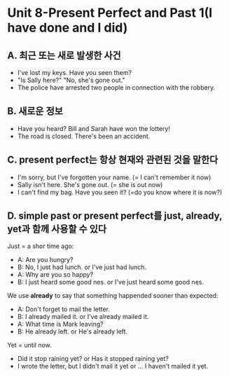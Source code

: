 # Unit 8-Present Perfect and Past 1(I have done and I did)

## A. 최근 또는 새로 발생한 사건
* I've lost my keys. Have you seen them?
* "Is Sally here?" "No, she's gone out."
* The police have arrested two people in connection with the robbery.

## B. 새로운 정보
* Have you heard? Bill and Sarah have won the lottery!
* The road is closed. There's been an accident.

## C. present perfect는 항상 현재와 관련된 것을 말한다
* I'm sorry, but I've forgotten your name. (= I can't remember it now)
* Sally isn't here. She's gone out. (= she is out now)
* I can't find my bag. Have you seen it? (=do you know where it is now?)

## D. simple past or present perfect를 just, already, yet과 함께 사용할 수 있다
Just = a shor time ago:
* A: Are you hungry?
* B: No, I just had lunch. or I've just had lunch.
* A: Why are you so happy?
* B: I just heard some good nes. or I've just heard some good nes.

We use **already** to say that something happended sooner than expected:
* A: Don't forget to mail the letter.
* B: I already mailed it. or I've already mailed it.
* A: What time is Mark leaving?
* B: He already left. or He's already left.

Yet = until now.
* Did it stop raining yet? or Has it stopped raining yet?
* I wrote the letter, but I didn't mail it yet or ... I haven't mailed it yet.
